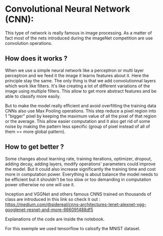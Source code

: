 # Convolutional Neural Network (CNN):

This type of network is really famous in image processing. As a matter of fact most of the nets introduced during the imageNet competition are use convolution operations.

## How does it works ?

When we use a simple neural network like a perceptron or multi layer perceptron and we feed it the image it learns features about it. Here the principle stay the same. The only thing is that we add convolutionnal layers which work like filters. It's like creating a lot of different variations of the image using multiple filters. This allow to get more abstract features and be able to classify more easily.

But to make the model really efficient and avoid overfitting the training data CNNs also use Max Pooling operations. This step reduce a pixel region into 1 "bigger" pixel by keeping the maximum value of all the pixel of that region or the average. This allow easier computation and it also get rid of some noise by making the pattern less specific (group of pixel instead of all of them == more global pattern).

## How to get better ?

Some changes about learning rate, training iterations, optimizer, dropout, adding decay, adding layers, modify operations' parameters could improve the model. But it could also increase significantly the training time and cost more in computation power. Everything is about balance the model needs to be efficient but it shouldn't be too slow or too demanding in computation power otherwise no one will use it.

Inception and VGGNet and others famous CNNS trained on thousands of class are introduced in this link so check it out : 
https://medium.com/@sidereal/cnns-architectures-lenet-alexnet-vgg-googlenet-resnet-and-more-666091488df5

Explanations of the code are inside the notebook. 

For this exemple we used tensorflow to calssify the MNIST dataset.
